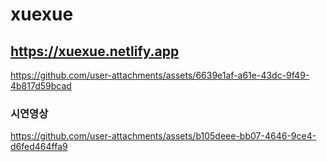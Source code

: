 # xuexue

## https://xuexue.netlify.app

https://github.com/user-attachments/assets/6639e1af-a61e-43dc-9f49-4b817d59bcad

### 시연영상
https://github.com/user-attachments/assets/b105deee-bb07-4646-9ce4-d6fed464ffa9

